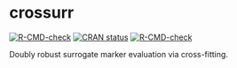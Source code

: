 # crossurr

<!-- badges: start -->
[![R-CMD-check](https://github.com/borishejblum/crossurr/actions/workflows/R-CMD-check.yaml/badge.svg)](https://github.com/borishejblum/crossurr/actions/workflows/R-CMD-check.yaml)
[![CRAN status](https://www.r-pkg.org/badges/version/crossurr)](https://CRAN.R-project.org/package=crossurr)
[![R-CMD-check](https://github.com/denisagniel/crossurr/actions/workflows/R-CMD-check.yaml/badge.svg)](https://github.com/denisagniel/crossurr/actions/workflows/R-CMD-check.yaml)
<!-- badges: end -->

Doubly robust surrogate marker evaluation via cross-fitting.

